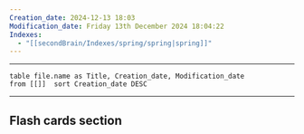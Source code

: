 ```yaml
---
Creation_date: 2024-12-13 18:03
Modification_date: Friday 13th December 2024 18:04:22
Indexes:
  - "[[secondBrain/Indexes/spring/spring|spring]]"
---
```


----



```dataview
table file.name as Title, Creation_date, Modification_date
from [[]]  sort Creation_date DESC
```























---
## Flash cards section
